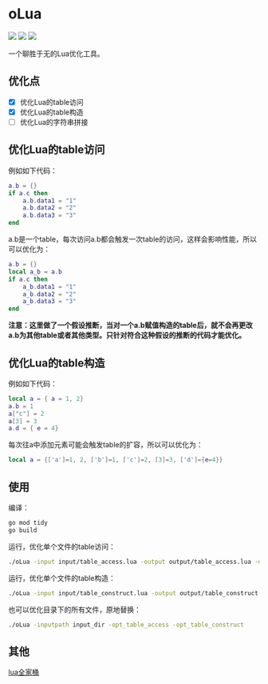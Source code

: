 # oLua
[<img src="https://img.shields.io/github/license/esrrhs/oLua">](https://github.com/esrrhs/oLua)
[<img src="https://img.shields.io/github/languages/top/esrrhs/oLua">](https://github.com/esrrhs/oLua)
[<img src="https://img.shields.io/github/actions/workflow/status/esrrhs/oLua/go.yml?branch=master">](https://github.com/esrrhs/oLua/actions)

一个聊胜于无的Lua优化工具。

## 优化点
- [x] 优化Lua的table访问
- [x] 优化Lua的table构造
- [ ] 优化Lua的字符串拼接

## 优化Lua的table访问
例如如下代码：
```lua
a.b = {}
if a.c then
    a.b.data1 = "1"
    a.b.data2 = "2"
    a.b.data3 = "3"
end
```
a.b是一个table，每次访问a.b都会触发一次table的访问，这样会影响性能，所以可以优化为：
```lua
a.b = {}
local a_b = a.b
if a.c then
    a_b.data1 = "1"
    a_b.data2 = "2"
    a_b.data3 = "3"
end
```
**注意：这里做了一个假设推断，当对一个a.b赋值构造的table后，就不会再更改a.b为其他table或者其他类型。只针对符合这种假设的推断的代码才能优化。**

## 优化Lua的table构造
例如如下代码：
```lua
local a = { a = 1, 2}
a.b = 1
a["c"] = 2
a[3] = 3
a.d = { e = 4}
```
每次往a中添加元素可能会触发table的扩容，所以可以优化为：
```lua
local a = {['a']=1, 2, ['b']=1, ['c']=2, [3]=3, ['d']={e=4}}
```

## 使用
编译：
```bash
go mod tidy
go build
```
运行，优化单个文件的table访问：
```bash
./oLua -input input/table_access.lua -output output/table_access.lua -opt_table_access
```
运行，优化单个文件的table构造：
```bash
./oLua -input input/table_construct.lua -output output/table_construct.lua -opt_table_construct
```
也可以优化目录下的所有文件，原地替换：
```bash
./oLua -inputpath input_dir -opt_table_access -opt_table_construct
```

## 其他
[lua全家桶](https://github.com/esrrhs/lua-family-bucket)
